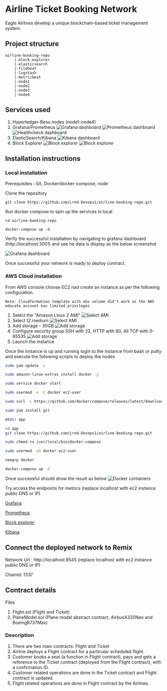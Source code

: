 # Airline Ticket Booking Network

Eagle Airlines develop a unique blockchain-based ticket management system.

## Project structure

```
airline-booking-repo
    |-block-explorer
    |-elasticsearch
    |-filebeat
    |-logstash
    |-metricbeat
    |-node1
    |-node2
    |-node3
    |-node4
```

## Services used

1. Hyperledger-Besu nodes (node1-node4)
2. Grafana/Prometheus
   ![Grafana dashboard](images/Grafanadashboard.png)
   ![Prometheus dashboard](images/Prometheusdashboard.png)
   ![Healthcheck dashboard](images/Prometheusdashboard.png)
3. ElasticSearch/Kibana
   ![Kibana dashboard](images/Kibanalogs.png)
4. Block Explorer
   ![Block explorer](images/Blockexplorer.png)
   ![Block explorer](images/Blockexplorer1.png)

## Installation instructions

### Local installation

Prerequisites : Git, Docker/docker-compose, node

Clone the repository

```
git clone https://github.com/Lrnd-Devops1/airline-booking-repo.git

```

Run docker compose to spin up the services in local

```
cd airline-booking-repo

docker-compose up -d
```

Verify the successful installation by navigating to grafana dashboard (http://localhost:3001) and see he data is display as the below screenshot

![Grafana dashboard](images/Grafanadashboard.png)

Once successful your network is ready to deploy contract.

### AWS Cloud installation

From AWS console choose EC2 nad create an instance as per the following configuration.

```
Note: Cloudformation template with ebs volume did't work as the AWS educate account has limited privileges
```

1. Select the "Amazon Linux 2 AMI"
   ![Select AMI](images/EC2-Instance-AMI.png)
2. Select t2.medium
   ![Select AMI](images/InstanceType-T2-Medium.png)
3. Add storage - 30GB
   ![Add storage](images/EC2-Add-Storage.png)
4. Configure security group
   SSH with 22, HTTP with 80, All TCP with 0-65535
   ![Add storage](images/EC2-SecurityGroup.png)
5. Launch the instance

Once the instance is up and running login to the instance from bash or putty and execute the following scripts to deploy the nodes

```bash
sudo yum update -y

sudo amazon-linux-extras install docker -y

sudo service docker start

sudo usermod -a -G docker ec2-user

sudo curl -L https://github.com/docker/compose/releases/latest/download/docker-compose-$(uname -s)-$(uname -m) -o /usr/local/bin/docker-compose

sudo yum install git

mkdir app

cd app
git clone https://github.com/Lrnd-Devops1/airline-booking-repo.git

sudo chmod +x /usr/local/bin/docker-compose

sudo usermod -aG docker ec2-user

newgrp docker

docker-compose up -d

```

Once successful should show the result as below
![Docker containers](images/Docker-instances.png)

Try access the endpoints for metrics (replace localhost with ec2 instance public DNS or IP)

[Grafana](http://localhost:3001/d/XE4V0WGZz/besu-overview?orgId=1&refresh=10s)

[Prometheus](http://localhost:9090)

[Block explorer](http://localhost:25000/)

[KIbana](http://localhost:5601/)

## Connect the deployed network to Remix

Network Url : http://localhost:8545 (replace localhost with ec2 instance public DNS or IP)

ChainId: 1337

## Contract details

Files

1. Flight.sol (Flight and Ticket)
2. PlaneModel.sol (Plane model abstract contract, AirbusA320Neo and BoeingB737Max)

### Description

1. There are two main contracts: Flight and Ticket
2. Airline deploys a Flight contract for a particular scheduled flight.
3. Customer books a seat (a function in Flight contract), pays and gets a reference to the Ticket contract (deployed from the Flight contract), with a confirmation ID.
4. Customer related operations are done in the Ticket contract and Flight contract is updated.
5. Flight related operations are done in Flight contract by the Airlines.
